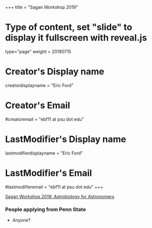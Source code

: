 +++
title = "Sagan Workshop 2019"
# Type of content, set "slide" to display it fullscreen with reveal.js
type="page"
weight = 20190715

# Creator's Display name
creatordisplayname = "Eric Ford"
# Creator's Email
#creatoremail = "ebf11 at psu dot edu"
# LastModifier's Display name
lastmodifierdisplayname = "Eric Ford"
# LastModifier's Email
#lastmodifieremail = "ebf11 at psu dot edu"
+++

[Sagan Workshop 2019: Astrobiology for Astronomers](http://nexsci.caltech.edu/workshop/2019/)

### People applying from Penn State
- Anyone?





